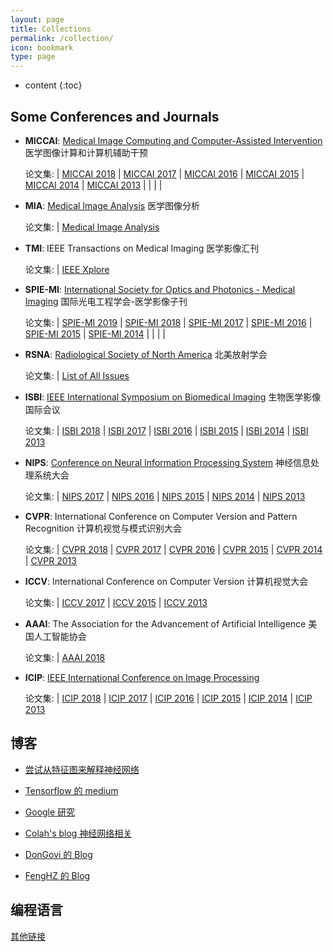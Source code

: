 ```yaml
---
layout: page
title: Collections
permalink: /collection/
icon: bookmark
type: page
---
```


* content
{:toc}

## Some Conferences and Journals

* **MICCAI**: [Medical Image Computing and Computer-Assisted Intervention](http://www.miccai2017.org/) 医学图像计算和计算机辅助干预

    论文集: | [MICCAI 2018](https://link.springer.com/book/10.1007/978-3-030-00928-1) | [MICCAI 2017](https://link.springer.com/book/10.1007/978-3-319-66182-7) | [MICCAI 2016](https://link.springer.com/book/10.1007/978-3-319-46720-7) | [MICCAI 2015](https://link.springer.com/book/10.1007/978-3-319-24553-9) | [MICCAI 2014](https://link.springer.com/book/10.1007/978-3-319-10404-1)
     | [MICCAI 2013](https://link.springer.com/book/10.1007/978-3-642-40811-3) | | | | 

* **MIA**: [Medical Image Analysis](https://www.journals.elsevier.com/medical-image-analysis/) 医学图像分析

    论文集: | [Medical Image Analysis](https://www.sciencedirect.com/science/journal/13618415?sdc=1)

* **TMI**: IEEE Transactions on Medical Imaging 医学影像汇刊

    论文集: | [IEEE Xplore](http://ieeexplore.ieee.org/xpl/RecentIssue.jsp?punumber=42)

* **SPIE-MI**: [ International Society for Optics and Photonics - Medical Imaging](https://www.spiedigitallibrary.org/journals/journal-of-medical-imaging) 国际光电工程学会-医学影像子刊

    论文集: | [SPIE-MI 2019](https://www.spiedigitallibrary.org/journals/journal-of-medical-imaging/issues/2019) | [SPIE-MI 2018](https://www.spiedigitallibrary.org/journals/journal-of-medical-imaging/issues/2018) | [SPIE-MI 2017](https://www.spiedigitallibrary.org/journals/journal-of-medical-imaging/issues/2017) | [SPIE-MI 2016](https://www.spiedigitallibrary.org/journals/journal-of-medical-imaging/issues/2016) | [SPIE-MI 2015](https://www.spiedigitallibrary.org/journals/journal-of-medical-imaging/issues/2015)
     | [SPIE-MI 2014](https://www.spiedigitallibrary.org/journals/journal-of-medical-imaging/issues/2014) | | | | 

* **RSNA**: [Radiological Society of North America](http://www.rsna.org/) 北美放射学会

    论文集: | [List of All Issues](https://pubs.rsna.org/loi/radiology)

* **ISBI**: [IEEE International Symposium on Biomedical Imaging](https://biomedicalimaging.org/2019/) 生物医学影像国际会议

    论文集: | [ISBI 2018](https://ieeexplore.ieee.org/xpl/mostRecentIssue.jsp?punumber=8359997) | [ISBI 2017](https://ieeexplore.ieee.org/xpl/mostRecentIssue.jsp?punumber=7944115) | [ISBI 2016](https://ieeexplore.ieee.org/xpl/mostRecentIssue.jsp?punumber=7486633) | [ISBI 2015](https://ieeexplore.ieee.org/xpl/mostRecentIssue.jsp?punumber=7150573) | [ISBI 2014](https://ieeexplore.ieee.org/xpl/mostRecentIssue.jsp?punumber=6861559) | [ISBI 2013](https://ieeexplore.ieee.org/xpl/mostRecentIssue.jsp?punumber=6548349)
    
* **NIPS**: [Conference on Neural Information Processing System](https://nips.cc/) 神经信息处理系统大会

    论文集: | [NIPS 2017](https://nips.cc/Conferences/2017/Schedule?type=Poster) | [NIPS 2016](https://nips.cc/Conferences/2016/Schedule?type=Poster) | [NIPS 2015](https://nips.cc/Conferences/2015/Schedule?type=Poster) | [NIPS 2014](https://nips.cc/Conferences/2014/Schedule?type=Poster) | [NIPS 2013](https://nips.cc/Conferences/2013/Schedule?type=Poster)

* **CVPR**: International Conference on Computer Version and Pattern Recognition 计算机视觉与模式识别大会

    论文集: | [CVPR 2018](http://openaccess.thecvf.com/CVPR2018.py) | [CVPR 2017](http://openaccess.thecvf.com/CVPR2017.py) | [CVPR 2016](http://openaccess.thecvf.com/CVPR2016.py) | [CVPR 2015](http://openaccess.thecvf.com/CVPR2015.py) | [CVPR 2014](http://openaccess.thecvf.com/CVPR2014.py) | [CVPR 2013](http://openaccess.thecvf.com/CVPR2013.py)

* **ICCV**: International Conference on Computer Version 计算机视觉大会

    论文集: | [ICCV 2017](http://openaccess.thecvf.com/ICCV2017.py) | [ICCV 2015](http://openaccess.thecvf.com/ICCV2015.py) | [ICCV 2013](http://openaccess.thecvf.com/ICCV2013.py)

* **AAAI**: The Association for the Advancement of Artificial Intelligence 美国人工智能协会

    论文集: | [AAAI 2018](https://aaai.org/Conferences/AAAI-18/wp-content/uploads/2017/12/AAAI-18-Accepted-Paper-List.Web_.pdf)

* **ICIP**: [IEEE International Conference on Image Processing](https://2018.ieeeicip.org/)

    论文集: | [ICIP 2018](https://ieeexplore.ieee.org/xpl/mostRecentIssue.jsp?punumber=8436606) | [ICIP 2017](https://ieeexplore.ieee.org/xpl/mostRecentIssue.jsp?punumber=8267582) | [ICIP 2016](https://ieeexplore.ieee.org/xpl/mostRecentIssue.jsp?punumber=7527113) | [ICIP 2015](https://ieeexplore.ieee.org/xpl/mostRecentIssue.jsp?punumber=7328364) | [ICIP 2014](https://ieeexplore.ieee.org/xpl/mostRecentIssue.jsp?punumber=6992914) | [ICIP 2013](https://ieeexplore.ieee.org/xpl/mostRecentIssue.jsp?punumber=6726158)


## 博客

* [尝试从特征图来解释神经网络](https://distill.pub/)

* [Tensorflow 的 medium](https://medium.com/tensorflow)

* [Google 研究](https://research.google.com/pubs/papers.html)

* [Colah's blog 神经网络相关](http://colah.github.io/)

* [DonGovi 的 Blog](http://dongovi.github.io)

* [FengHZ 的 Blog](http://FengHZ.github.io)


## 编程语言


[其他链接](https://github.com/Jarvis73/jarvis73.github.io/blob/master/_drafts/backup.md)
